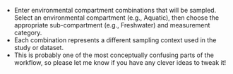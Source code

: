 - Enter environmental compartment combinations that will be sampled. Select an
  environmental compartment (e.g., Aquatic), then choose the appropriate
  sub-compartment (e.g., Freshwater) and measurement category. 
- Each combination represents a different sampling context used in the study or
  dataset.
- This is probably one of the most conceptually confusing parts of the workflow,
  so please let me know if you have any clever ideas to tweak it!
